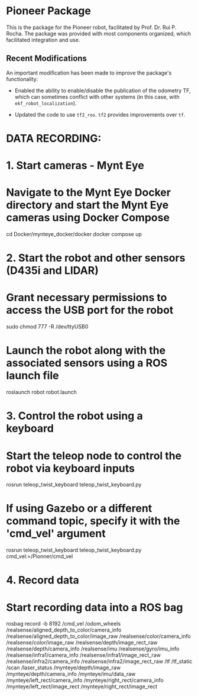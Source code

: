 # Pioneer Package

This is the package for the Pioneer robot, facilitated by Prof. Dr. Rui P. Rocha. The package was provided with most components organized, which facilitated integration and use.

## Recent Modifications

An important modification has been made to improve the package's functionality:

- Enabled the ability to enable/disable the publication of the odometry TF, which can sometimes conflict with other systems (in this case, with `ekf_robot_localization`).

- Updated the code to use `tf2_ros`. `tf2` provides improvements over `tf`. 





# DATA RECORDING:

# 1. Start cameras - Mynt Eye
# Navigate to the Mynt Eye Docker directory and start the Mynt Eye cameras using Docker Compose
cd Docker/mynteye_docker/docker 
docker compose up

# 2. Start the robot and other sensors (D435i and LIDAR)
# Grant necessary permissions to access the USB port for the robot
sudo chmod 777 -R /dev/ttyUSB0
# Launch the robot along with the associated sensors using a ROS launch file
roslaunch robot robot.launch 

# 3. Control the robot using a keyboard
# Start the teleop node to control the robot via keyboard inputs
rosrun teleop_twist_keyboard teleop_twist_keyboard.py
# If using Gazebo or a different command topic, specify it with the 'cmd_vel' argument
rosrun teleop_twist_keyboard teleop_twist_keyboard.py cmd_vel:=/Pionner/cmd_vel 

# 4. Record data
# Start recording data into a ROS bag
rosbag record -b 8192 /cmd_vel /odom_wheels /realsense/aligned_depth_to_color/camera_info /realsense/aligned_depth_to_color/image_raw /realsense/color/camera_info /realsense/color/image_raw  /realsense/depth/image_rect_raw /realsense/depth/camera_info /realsense/imu /realsense/gyro/imu_info /realsense/infra1/camera_info /realsense/infra1/image_rect_raw /realsense/infra2/camera_info /realsense/infra2/image_rect_raw /tf /tf_static /scan /laser_status /mynteye/depth/image_raw /mynteye/depth/camera_info /mynteye/imu/data_raw /mynteye/left_rect/camera_info /mynteye/right_rect/camera_info /mynteye/left_rect/image_rect /mynteye/right_rect/image_rect


